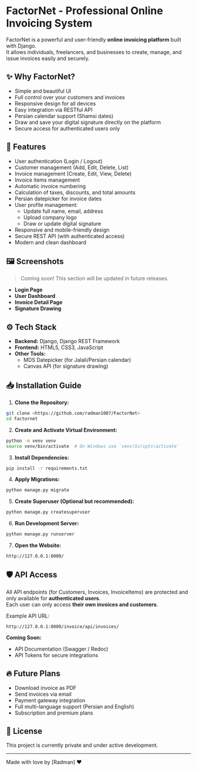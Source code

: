 # FactorNet - Professional Online Invoicing System

FactorNet is a powerful and user-friendly **online invoicing platform** built with Django.  
It allows individuals, freelancers, and businesses to create, manage, and issue invoices easily and securely.

## ✨ Why FactorNet?

- Simple and beautiful UI
- Full control over your customers and invoices
- Responsive design for all devices
- Easy integration via RESTful API
- Persian calendar support (Shamsi dates)
- Draw and save your digital signature directly on the platform
- Secure access for authenticated users only

## 🚀 Features

- User authentication (Login / Logout)
- Customer management (Add, Edit, Delete, List)
- Invoice management (Create, Edit, View, Delete)
- Invoice items management
- Automatic invoice numbering
- Calculation of taxes, discounts, and total amounts
- Persian datepicker for invoice dates
- User profile management:
  - Update full name, email, address
  - Upload company logo
  - Draw or update digital signature
- Responsive and mobile-friendly design
- Secure REST API (with authenticated access)
- Modern and clean dashboard

## 🖼️ Screenshots

> Coming soon! This section will be updated in future releases.

- **Login Page**
- **User Dashboard**
- **Invoice Detail Page**
- **Signature Drawing**

## ⚙️ Tech Stack

- **Backend:** Django, Django REST Framework
- **Frontend:** HTML5, CSS3, JavaScript
- **Other Tools:**
  - MDS Datepicker (for Jalali/Persian calendar)
  - Canvas API (for signature drawing)

## 📥 Installation Guide

1. **Clone the Repository:**

```bash
git clone <https://github.com/radman1007/FactorNet>
cd factornet
```

2. **Create and Activate Virtual Environment:**

```bash
python -m venv venv
source venv/bin/activate  # On Windows use `venv\Scripts\activate`
```

3. **Install Dependencies:**

```bash
pip install -r requirements.txt
```

4. **Apply Migrations:**

```bash
python manage.py migrate
```

5. **Create Superuser (Optional but recommended):**

```bash
python manage.py createsuperuser
```

6. **Run Development Server:**

```bash
python manage.py runserver
```

7. **Open the Website:**

```
http://127.0.0.1:8000/
```

## 🛡️ API Access

All API endpoints (for Customers, Invoices, InvoiceItems) are protected and only available for **authenticated users**.  
Each user can only access **their own invoices and customers**.

Example API URL:

```
http://127.0.0.1:8000/invoice/api/invoices/
```

**Coming Soon:**
- API Documentation (Swagger / Redoc)
- API Tokens for secure integrations

## 🔥 Future Plans

- Download invoice as PDF
- Send invoices via email
- Payment gateway integration
- Full multi-language support (Persian and English)
- Subscription and premium plans

## 📄 License

This project is currently private and under active development.

---

Made with love by [Radman] ❤️
